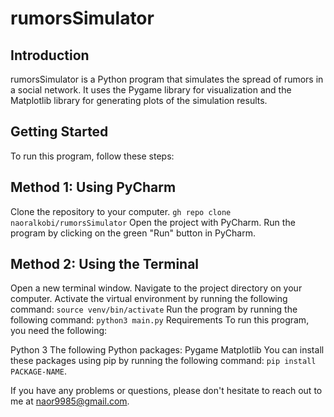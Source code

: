 # rumorsSimulator

## Introduction

rumorsSimulator is a Python program that simulates the spread of rumors in a social network. It uses the Pygame library for visualization and the Matplotlib library for generating plots of the simulation results.

## Getting Started

To run this program, follow these steps:

## Method 1: Using PyCharm

Clone the repository to your computer.
```gh repo clone naoralkobi/rumorsSimulator```
Open the project with PyCharm.
Run the program by clicking on the green "Run" button in PyCharm.

## Method 2: Using the Terminal

Open a new terminal window.
Navigate to the project directory on your computer.
Activate the virtual environment by running the following command: ```source venv/bin/activate```
Run the program by running the following command: ```python3 main.py```
Requirements
To run this program, you need the following:

Python 3
The following Python packages:
Pygame
Matplotlib
You can install these packages using pip by running the following command: ```pip install PACKAGE-NAME```.

If you have any problems or questions, please don't hesitate to reach out to me at naor9985@gmail.com.

